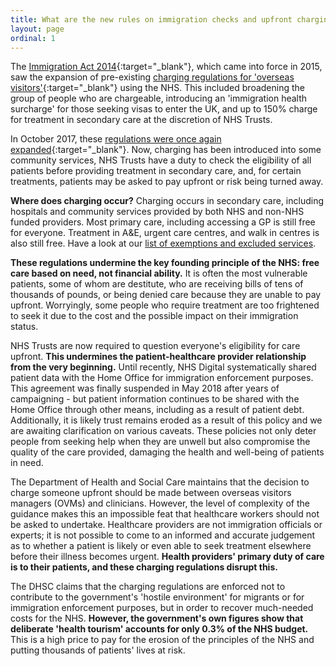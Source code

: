 ```yaml
---
title: What are the new rules on immigration checks and upfront charging?
layout: page
ordinal: 1
---
```


The [Immigration Act 2014](http://www.legislation.gov.uk/ukpga/2014/22/pdfs/ukpga_20140022_en.pdf){:target="_blank"}, which came into force in 2015, saw the expansion of pre-existing [charging regulations for 'overseas visitors'](http://www.legislation.gov.uk/uksi/2015/238/pdfs/uksi_20150238_en.pdf){:target="_blank"} using the NHS. This included broadening the group of people who are chargeable, introducing an 'immigration health surcharge' for those seeking visas to enter the UK, and up to 150% charge for treatment in secondary care at the discretion of NHS Trusts.

In October 2017, these [regulations were once again expanded](http://www.legislation.gov.uk/uksi/2017/756/pdfs/uksiem_20170756_en.pdf){:target="_blank"}. Now, charging has been introduced into some community services, NHS Trusts have a duty to check the eligibility of all patients before providing treatment in secondary care, and, for certain treatments, patients may be asked to pay upfront or risk being turned away.

**Where does charging occur?** Charging occurs in secondary care, including hospitals and community services provided by both NHS and non-NHS funded providers. Most primary care, including accessing a GP is still free for everyone. Treatment in A&E, urgent care centres, and walk in centres is also still free. Have a look at our [list of exemptions and excluded services](/support/exclusions-and-exemptions.html).

**These regulations undermine the key founding principle of the NHS: free care based on need, not financial ability.** It is often the most vulnerable patients, some of whom are destitute, who are receiving bills of tens of thousands of pounds, or being denied care because they are unable to pay upfront. Worryingly, some people who require treatment are too frightened to seek it due to the cost and the possible impact on their immigration status.

NHS Trusts are now required to question everyone's eligibility for care upfront. **This undermines the patient-healthcare provider relationship from the very beginning.** Until recently, NHS Digital systematically shared patient data with the Home Office for immigration enforcement purposes. This agreement was finally suspended in May 2018 after years of campaigning - but patient information continues to be shared with the Home Office through other means, including as a result of patient debt. Additionally, it is likely trust remains eroded as a result of this policy and we are awaiting clarification on various caveats.  These policies not only deter people from seeking help when they are unwell but also compromise the quality of the care provided, damaging the health and well-being of patients in need.

The Department of Health and Social Care maintains that the decision to charge someone upfront should be made between overseas visitors managers (OVMs) and clinicians. However, the level of complexity of the guidance makes this an impossible feat that healthcare workers should not be asked to undertake. Healthcare providers are not immigration officials or experts; it is not possible to come to an informed and accurate judgement as to whether a patient is likely or even able to seek treatment elsewhere before their illness becomes urgent. **Health providers' primary duty of care is to their patients, and these charging regulations disrupt this.**

The DHSC claims that the charging regulations are enforced not to contribute to the government's 'hostile environment' for migrants or for immigration enforcement purposes, but in order to recover much-needed costs for the NHS. **However, the government's own figures show that deliberate 'health tourism' accounts for only 0.3% of the NHS budget.** This is a high price to pay for the erosion of the principles of the NHS and putting thousands of patients' lives at risk.

